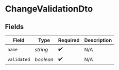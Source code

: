 # ChangeValidationDto


## Fields

| Field              | Type               | Required           | Description        |
| ------------------ | ------------------ | ------------------ | ------------------ |
| `name`             | *string*           | :heavy_check_mark: | N/A                |
| `validated`        | *boolean*          | :heavy_check_mark: | N/A                |
